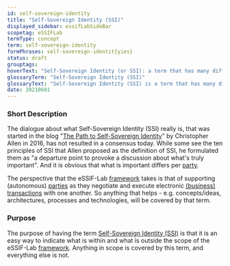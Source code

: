 ```yaml
---
id: self-sovereign-identity
title: "Self-Sovereign Identity (SSI)"
displayed_sidebar: essifLabSideBar
scopetag: eSSIFLab
termType: concept
term: self-sovereign-identity
formPhrases: self-sovereign-identit{yies}
status: draft
grouptags:
hoverText: "Self-Sovereign Identity (or SSI): a term that has many different interpretations, and that we use to refer to concepts/ideas, architectures, processes and technologies that aim to support (autonomous) Parties as they negotiate and execute electronic Transactions with one another."
glossaryTerm: "Self-Sovereign Identity (SSI)"
glossaryText: "Self-Sovereign Identity (SSI) is a term that has many different interpretations, and that we use to refer to concepts/ideas, architectures, processes and technologies that aim to support (autonomous) [parties](@) as they negotiate and execute electronic [transaction](@) with one another."
date: 20210601
---
```


### Short Description
The dialogue about what Self-Sovereign Identity (SSI) really is, that was started in the blog "[The Path to Self-Sovereign Identity](http://www.lifewithalacrity.com/2016/04/the-path-to-self-soverereign-identity.html)" by Christopher Allen in 2016, has not resulted in a consensus today. While some see the ten principles of SSI that Allen proposed as the definition of SSI, he formulated them as "a departure point to provoke a discussion about what's truly important". And it is obvious that what is important differs per [party](@).

The perspective that the eSSIF-Lab [framework](@) takes is that of supporting (autonomous) [parties](@) as they negotiate and execute electronic [(business) transactions](transaction@) with one another. So anything that helps - e.g. concepts/ideas, architectures, processes and technologies, will be covered by that term.

### Purpose
The purpose of having the term [Self-Sovereign Identity (SSI)](self-sovereign-identity@) is that it is an easy way to indicate what is within and what is outside the scope of the eSSIF-Lab [framework](@). Anything in scope is covered by this term, and everything else is not.